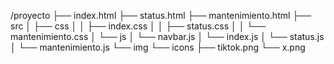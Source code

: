 /proyecto
├── index.html
├── status.html
├── mantenimiento.html
├── src
│   ├── css
│   │   ├── index.css
│   │   ├── status.css
│   │   └── mantenimiento.css
│   └── js
│       └── navbar.js
│       └── index.js
│       └── status.js
│       └── mantenimiento.js
└── img
    └── icons
        ├── tiktok.png
        └── x.png
